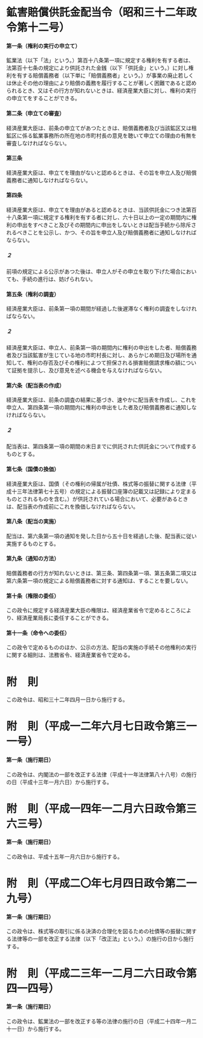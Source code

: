 # 鉱害賠償供託金配当令（昭和三十二年政令第十二号）
#### 第一条（権利の実行の申立て）
鉱業法（以下「法」という。）第百十八条第一項に規定する権利を有する者は、法第百十七条の規定により供託された金銭（以下「供託金」という。）に対し権利を有する賠償義務者（以下単に「賠償義務者」という。）が事業の廃止若しくは休止その他の理由により賠償の義務を履行することが著しく困難であると認められるとき、又はその行方が知れないときは、経済産業大臣に対し、権利の実行の申立てをすることができる。
#### 第二条（申立ての審査）
経済産業大臣は、前条の申立てがあつたときは、賠償義務者及び当該鉱区又は租鉱区に係る鉱業事務所の所在地の市町村長の意見を聴いて申立ての理由の有無を審査しなければならない。
#### 第三条
経済産業大臣は、申立てを理由がないと認めるときは、その旨を申立人及び賠償義務者に通知しなければならない。
#### 第四条
経済産業大臣は、申立てを理由があると認めるときは、当該供託金につき法第百十八条第一項に規定する権利を有する者に対し、六十日以上の一定の期間内に権利の申出をすべきこと及びその期間内に申出をしないときは配当手続から除斥されるべきことを公示し、かつ、その旨を申立人及び賠償義務者に通知しなければならない。
##### ２
前項の規定による公示があつた後は、申立人がその申立を取り下げた場合においても、手続の進行は、妨げられない。
#### 第五条（権利の調査）
経済産業大臣は、前条第一項の期間が経過した後遅滞なく権利の調査をしなければならない。
##### ２
経済産業大臣は、申立人、前条第一項の期間内に権利の申出をした者、賠償義務者及び当該鉱害が生じている地の市町村長に対し、あらかじめ期日及び場所を通知して、権利の存否及びその権利によつて担保される損害賠償請求権の額について証拠を提示し、及び意見を述べる機会を与えなければならない。
#### 第六条（配当表の作成）
経済産業大臣は、前条の調査の結果に基づき、速やかに配当表を作成し、これを申立人、第四条第一項の期間内に権利の申出をした者及び賠償義務者に通知しなければならない。
##### ２
配当表は、第四条第一項の期間の末日までに供託された供託金について作成するものとする。
#### 第七条（国債の換価）
経済産業大臣は、国債（その権利の帰属が社債、株式等の振替に関する法律（平成十三年法律第七十五号）の規定による振替口座簿の記載又は記録により定まるものとされるものを含む。）が供託されている場合において、必要があるときは、配当表の作成前にこれを換価しなければならない。
#### 第八条（配当の実施）
配当は、第六条第一項の通知を発した日から五十日を経過した後、配当表に従い実施するものとする。
#### 第九条（通知の方法）
賠償義務者の行方が知れないときは、第三条、第四条第一項、第五条第二項又は第六条第一項の規定による賠償義務者に対する通知は、することを要しない。
#### 第十条（権限の委任）
この政令に規定する経済産業大臣の権限は、経済産業省令で定めるところにより、経済産業局長に委任することができる。
#### 第十一条（命令への委任）
この政令で定めるもののほか、公示の方法、配当の実施の手続その他権利の実行に関する細則は、法務省令、経済産業省令で定める。
# 附　則
この政令は、昭和三十二年四月一日から施行する。
# 附　則（平成一二年六月七日政令第三一一号）
#### 第一条（施行期日）
この政令は、内閣法の一部を改正する法律（平成十一年法律第八十八号）の施行の日（平成十三年一月六日）から施行する。
# 附　則（平成一四年一二月六日政令第三六三号）
#### 第一条（施行期日）
この政令は、平成十五年一月六日から施行する。
# 附　則（平成二〇年七月四日政令第二一九号）
#### 第一条（施行期日）
この政令は、株式等の取引に係る決済の合理化を図るための社債等の振替に関する法律等の一部を改正する法律（以下「改正法」という。）の施行の日から施行する。
# 附　則（平成二三年一二月二六日政令第四一四号）
#### 第一条（施行期日）
この政令は、鉱業法の一部を改正する等の法律の施行の日（平成二十四年一月二十一日）から施行する。
